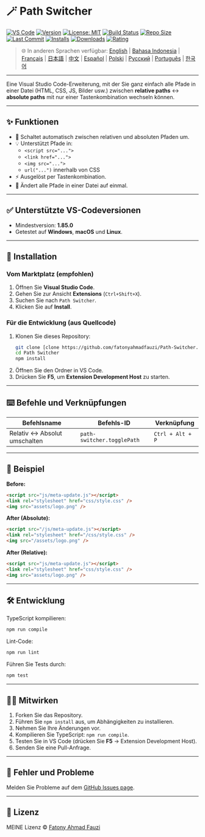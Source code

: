 # 🪄 Path Switcher

[![VS Code](https://img.shields.io/badge/VS%20Code-1.85.0+-blue.svg)](https://code.visualstudio.com/)
[![Version](https://img.shields.io/github/v/release/fatonyahmadfauzi/Path-Switcher?color=blue.svg)](https://github.com/fatonyahmadfauzi/Path-Switcher/releases)
[![License: MIT](https://img.shields.io/github/license/fatonyahmadfauzi/Path-Switcher?color=green.svg)](../../LICENSE)
[![Build Status](https://github.com/fatonyahmadfauzi/Path-Switcher/actions/workflows/main.yml/badge.svg)](https://github.com/fatonyahmadfauzi/Path-Switcher/actions)
[![Repo Size](https://img.shields.io/github/repo-size/fatonyahmadfauzi/Path-Switcher?color=yellow.svg)](https://github.com/fatonyahmadfauzi/Path-Switcher)
[![Last Commit](https://img.shields.io/github/last-commit/fatonyahmadfauzi/Path-Switcher?color=brightgreen.svg)](https://github.com/fatonyahmadfauzi/Path-Switcher/commits/main)
[![Installs](https://vsmarketplacebadges.dev/installs-short/fatonyahmadfauzi.path-switcher.svg)](https://marketplace.visualstudio.com/items?itemName=fatonyahmadfauzi.path-switcher)
[![Downloads](https://vsmarketplacebadges.dev/downloads-short/fatonyahmadfauzi.path-switcher.svg)](https://marketplace.visualstudio.com/items?itemName=fatonyahmadfauzi.path-switcher)
[![Rating](https://vsmarketplacebadges.dev/rating-short/fatonyahmadfauzi.path-switcher.svg)](https://marketplace.visualstudio.com/items?itemName=fatonyahmadfauzi.path-switcher)

> 🌐 In anderen Sprachen verfügbar: [English](../../README.md) | [Bahasa Indonesia](README-ID.md) | [Français](README-FR.md) | [日本語](README-JP.md) | [中文](README-ZH.md) | [Español](README-ES.md) | [Polski](README-PL.md) | [Русский](README-RU.md) | [Português](README-PT.md) | [한국어](README-KO.md)

---

Eine Visual Studio Code-Erweiterung, mit der Sie ganz einfach alle Pfade in einer Datei (HTML, CSS, JS, Bilder usw.) zwischen **relative paths** ↔️ **absolute paths** mit nur einer Tastenkombination wechseln können.

---

## ✨ Funktionen

- 🔁 Schaltet automatisch zwischen relativen und absoluten Pfaden um.
- 💡 Unterstützt Pfade in:
  - `<script src="...">`
  - `<link href="...">`
  - `<img src="...">`
  - `url("...")` innerhalb von CSS
- ⚡ Ausgelöst per Tastenkombination.
- 🧭 Ändert alle Pfade in einer Datei auf einmal.

---

## ✅ Unterstützte VS-Codeversionen

- Mindestversion: **1.85.0**
- Getestet auf **Windows**, **macOS** und **Linux**.

---

## 🧩 Installation

### Vom Marktplatz (empfohlen)

1. Öffnen Sie **Visual Studio Code**.
2. Gehen Sie zur Ansicht **Extensions** (`Ctrl+Shift+X`).
3. Suchen Sie nach `Path Switcher`.
4. Klicken Sie auf **Install**.

### Für die Entwicklung (aus Quellcode)

1. Klonen Sie dieses Repository:
    ```bash
    git clone [clone https://github.com/fatonyahmadfauzi/Path-Switcher.git](https://github.com/fatonyahmadfauzi/Path-Switcher.git)
    cd Path Switcher
    npm install
    ```
2. Öffnen Sie den Ordner in VS Code.
3. Drücken Sie **F5**, um **Extension Development Host** zu starten.

---

## ⌨️ Befehle und Verknüpfungen

| Befehlsname | Befehls-ID | Verknüpfung |
| --------------------------- | -------------------------- | ---------------- |
| Relativ ↔️ Absolut umschalten | `path-switcher.togglePath` | `Ctrl + Alt + P` |

---

## 🧠 Beispiel

**Before:**

```html
<script src="js/meta-update.js"></script>
<link rel="stylesheet" href="css/style.css" />
<img src="assets/logo.png" />
```

**After (Absolute):**

```html
<script src="/js/meta-update.js"></script>
<link rel="stylesheet" href="/css/style.css" />
<img src="/assets/logo.png" />
```

**After (Relative):**

```html
<script src="js/meta-update.js"></script>
<link rel="stylesheet" href="css/style.css" />
<img src="assets/logo.png" />
```

---

## 🛠️ Entwicklung

TypeScript kompilieren:

```bash
npm run compile
```

Lint-Code:

```bash
npm run lint
```

Führen Sie Tests durch:

```bash
npm test
```

---

## 🧑‍💻 Mitwirken

1. Forken Sie das Repository.
2. Führen Sie `npm install` aus, um Abhängigkeiten zu installieren.
3. Nehmen Sie Ihre Änderungen vor.
4. Kompilieren Sie TypeScript: `npm run compile`.
5. Testen Sie in VS Code (drücken Sie **F5** → Extension Development Host).
6. Senden Sie eine Pull-Anfrage.

---

## 🐞 Fehler und Probleme

Melden Sie Probleme auf dem [GitHub Issues page](https://github.com/fatonyahmadfauzi/Path-Switcher/issues).

---

## 🧾 Lizenz

MEINE Lizenz © [Fatony Ahmad Fauzi](../../LICENSE)
